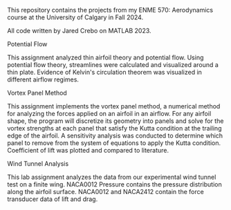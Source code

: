 This repository contains the projects from my ENME 570: Aerodynamics course at the University of Calgary in Fall 2024. 

All code written by Jared Crebo on MATLAB 2023. 


Potential Flow

This assignment analyzed thin airfoil theory and potential flow. 
Using potential flow theory, streamlines were calculated and visualized around a thin plate. 
Evidence of Kelvin's circulation theorem was visualized in different airflow regimes. 


Vortex Panel Method

This assignment implements the vortex panel method, a numerical method for analyzing the forces applied on an airfoil in an airflow. 
For any airfoil shape, the program will discretize its geometry into panels and solve for the vortex strengths at each panel that satisfy the Kutta condition at the trailing edge of the airfoil. 
A sensitivity analysis was conducted to determine which panel to remove from the system of equations to apply the Kutta condition. 
Coefficient of lift was plotted and compared to literature. 


Wind Tunnel Analysis

This lab assignment analyzes the data from our experimental wind tunnel test on a finite wing. 
NACA0012 Pressure contains the pressure distribution along the airfoil surface. 
NACA0012 and NACA2412 contain the force transducer data of lift and drag. 
